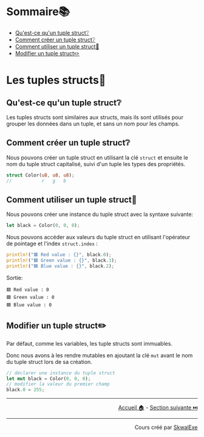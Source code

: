 # Sommaire📚

- [Qu'est-ce qu'un tuple struct❔](#quest-ce-quun-tuple-struct)
- [Comment créer un tuple struct❔](#comment-créer-un-tuple-struct)
- [Comment utiliser un tuple struct🤹](#comment-utiliser-un-tuple-struct)
- [Modifier un tuple struct✏️](#modifier-un-tuple-struct️)


# Les tuples structs🧱

## Qu'est-ce qu'un tuple struct❔

Les tuples structs sont similaires aux structs, mais ils sont utilisés pour grouper les données dans un tuple, et sans un nom pour les champs.

## Comment créer un tuple struct❔

Nous pouvons créer un tuple struct en utilisant la clé `struct` et ensuite le nom du tuple struct capitalisé, suivi d'un tuple les types des propriétés.

```rust
struct Color(u8, u8, u8);
//           r   g   b
```

## Comment utiliser un tuple struct🤹

Nous pouvons créer une instance du tuple struct avec la syntaxe suivante:

```rust
let black = Color(0, 0, 0);
```

Nous pouvons accéder aux valeurs du tuple struct en utilisant l'opérateur de pointage et l'index `struct.index` :

```rust
println!("🟥 Red value : {}", black.0);
println!("🟩 Green value : {}", black.1);
println!("🟦 Blue value : {}", black.2);
```

Sortie:

```
🟥 Red value : 0
🟩 Green value : 0
🟦 Blue value : 0
```

## Modifier un tuple struct✏️

Par défaut, comme les variables, les tuple structs sont immuables.

Donc nous avons à les rendre mutables en ajoutant la clé `mut` avant le nom du tuple struct lors de sa création.

```rust
// déclarer une instance du tuple struct
let mut black = Color(0, 0, 0);
// modifier la valeur du premier champ
black.0 = 255;
```

---

<p align="right"><a href="/">Accueil 🏠</a> - <a href="../passage-par-reference">Section suivante ⏭️</a></p>

---

<p align="right">Cours créé par <a href="https://github.com/SkwalExe/" target="_blank">SkwalExe</a></p>